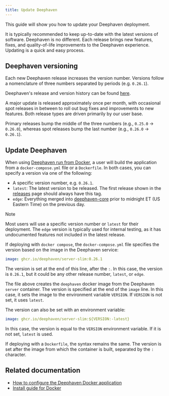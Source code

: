 ```yaml
---
title: Update Deephaven
---
```


This guide will show you how to update your Deephaven deployment.

It is typically recommended to keep up-to-date with the latest versions of software. Deephaven is no different. Each release brings new features, fixes, and quality-of-life improvements to the Deephaven experience. Updating is a quick and easy process.

## Deephaven versioning

Each new Deephaven release increases the version number. Versions follow a nomenclature of three numbers separated by periods (e.g. `0.26.1`).

Deephaven's release and version history can be found [here](https://github.com/deephaven/deephaven-core/releases).

A major update is released approximately once per month, with occasional spot releases in between to roll out bug fixes and improvements to new features. Both release types are driven primarily by our user base.

Primary releases bump the middle of the three numbers (e.g., `0.25.0` -> `0.26.0`), whereas spot releases bump the last number (e.g., `0.26.0` -> `0.26.1`).

## Update Deephaven

When using [Deephaven run from Docker](../../tutorials/docker-install.md), a user will build the application from a `docker-compose.yml` file or a `Dockerfile`. In both cases, you can specify a version via one of the following:

- A specific version number, e.g. `0.26.1`.
- `latest`: The latest version to be released. The first release shown in the [releases](https://github.com/deephaven/deephaven-core/releases) page should always have this tag.
- `edge`: Everything merged into [deephaven-core](https://github.com/deephaven/deephaven-core) prior to midnight ET (US Eastern Time) on the previous day.

> [!NOTE]
> Most users will use a specific version number or `latest` for their deployment. The `edge` version is typically used for internal testing, as it has undocumented features not included in the latest release.

If deploying with `docker compose`, the `docker-compose.yml` file specifies the version based on the image in the Deephaven service:

```yaml
image: ghcr.io/deephaven/server-slim:0.26.1
```

The version is set at the end of this line, after the `:`. In this case, the version is `0.26.1`, but it could be any other release number, `latest`, or `edge`.

The file above creates the `deephaven` docker image from the Deephaven `server` container. The version is specified at the end of the `image` line. In this case, it sets the image to the environment variable `VERSION`. If `VERSION` is not set, it uses `latest`.

The version can also be set with an environment variable:

```yaml
image: ghcr.io/deephaven/server-slim:${VERSION:-latest}
```

In this case, the version is equal to the `VERSION` environment variable. If it is not set, `latest` is used.

If deploying with a `Dockerfile`, the syntax remains the same. The version is set after the image from which the container is built, separated by the `:` character.

## Related documentation

- [How to configure the Deephaven Docker application](./docker-application.md)
- [Install guide for Docker](../../tutorials/docker-install.md)
